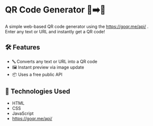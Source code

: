 # QR Code Generator 🧾➡️📱

A simple web-based QR code generator using the https://goqr.me/api/ . Enter any text or URL and instantly get a QR code!

## 🛠 Features

- 🔤 Converts any text or URL into a QR code
- 🖼 Instant preview via image update
- 📦 Uses a free public API

## 🧰 Technologies Used

- HTML
- CSS
- JavaScript
- https://goqr.me/api/
